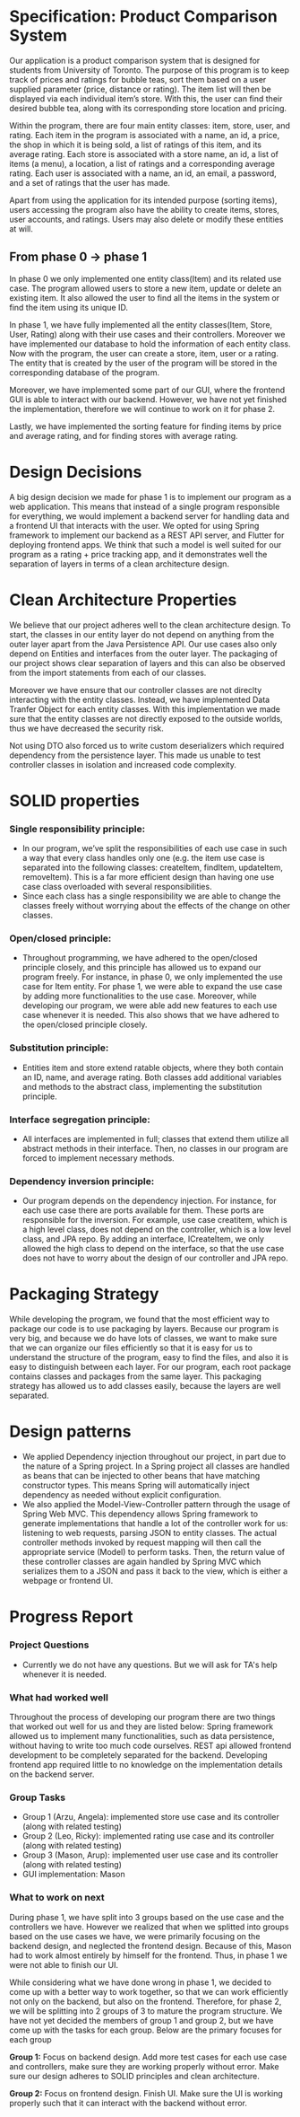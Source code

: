 # Specification: Product Comparison System

Our application is a product comparison system that is designed for students from University of Toronto. The purpose of this program is to keep track of prices and ratings for bubble teas, sort them based on a user supplied parameter (price, distance or rating). The item list will then be displayed via each individual item’s store. With this, the user can find their desired bubble tea, along with its corresponding store location and pricing.

Within the program, there are four main entity classes:  item, store, user, and rating. Each item in the program is associated with a name, an id, a price, the shop in which it is being sold,  a list of ratings of this item, and its average rating.  Each store is associated with a store name, an id, a list of items (a menu), a location, a list of ratings and a corresponding average rating. Each user is associated with a name, an id, an email, a password, and a set of ratings that the user has made.

Apart from using the application for its intended purpose (sorting items), users accessing the program also have the ability to create items, stores, user accounts, and ratings. Users may also delete or modify these entities at will.

## From phase 0 -> phase 1

In phase 0 we only implemented one entity class(Item) and its related use case.  The program allowed users to store a new item, update or delete an existing item. It also allowed the user to find all the items in the system or find the item using its unique ID. 

In phase 1, we have fully implemented all the entity classes(Item, Store, User, Rating) along with their use cases and their controllers. Moreover we have implemented our database to hold the information of each entity class. Now with the program, the user can create a store, item, user or a rating. The entity that is created by the user of the program will be stored in the corresponding database of the program.  

Moreover, we have implemented some part of our GUI, where the frontend GUI is able to interact with our backend. However, we have not yet finished the implementation, therefore we will continue to work on it for phase 2. 

Lastly, we have implemented the sorting feature for finding items by price and average rating, and for finding stores with average rating. 

# Design Decisions
A big design decision we made for phase 1 is to implement our program as a web application. This means that instead of a single program responsible for everything, we would implement a backend server for handling data and a frontend UI that interacts with the user. We opted for using Spring framework to implement our backend as a REST API server, and Flutter for deploying frontend apps. We think that such a model is well suited for our program as a rating + price tracking app, and it demonstrates well the separation of layers in terms of a clean architecture design.

# Clean Architecture Properties
We believe that our project adheres well to the clean architecture design. To start, the classes in our entity layer do not depend on anything from the outer layer apart from the Java Persistence API. Our use cases also only depend on Entities and interfaces from the outer layer. The packaging of our project shows clear separation of layers and this can also be observed from the import statements from each of our classes.

Moreover we have ensure that our controller classes are not direclty interacting with the entity classes. Instead, we have implemented Data Tranfer Object for each entity classes. With this implementation we made sure that the entity classes are not directly exposed to the outside worlds, thus we have decreased the security risk.  

Not using DTO also forced us to write custom deserializers which required dependency from the persistence layer. This made us unable to test controller classes in isolation and increased code complexity.

# SOLID properties
### Single responsibility principle: 
- In our program, we’ve split the responsibilities of each use case in such a way that every class handles only one (e.g. the item use case is separated into the following classes: createItem, findItem, updateItem, removeItem). This is a far more efficient design than having one use case class overloaded with several responsibilities.
- Since each class has a single responsibility we are able to change the classes freely without worrying about the effects of the change on other classes. 

### Open/closed principle:
- Throughout programming, we have adhered to the open/closed principle closely, and this principle has allowed us to expand our program freely. For instance, in phase 0, we only implemented the use case for Item entity. For phase 1, we were able to expand the use case by adding  more functionalities to the use case.  Moreover, while developing our program, we were able add new features to each use case whenever it is needed. This also shows that we have adhered to the open/closed principle closely. 

### Substitution principle:
- Entities item and store extend ratable objects, where they both contain an ID, name, and average rating. Both classes add additional variables and methods to the abstract class, implementing the substitution principle. 

### Interface segregation principle: 
- All interfaces are implemented in full; classes that extend them utilize all abstract methods in their interface. Then, no classes in our program are forced to implement necessary methods.

### Dependency inversion principle:
- Our program depends on the dependency injection.  For instance, for each use case there are ports available for them. These ports are responsible for the inversion. For example, use case creatitem, which is a high level class, does not depend on the controller, which is a  low level class, and JPA repo. By adding an interface, ICreateItem, we only allowed the high class to depend on the interface, so that the use case does not have to worry about the design of our controller and JPA repo. 

# Packaging Strategy
While developing the program, we found that the most efficient way to package our code is to use packaging by layers. Because our program is very big, and because we do have lots of classes, we want to make sure that we can organize our files efficiently so that it is easy for us to understand the structure of the program, easy to find the files, and also it is easy to distinguish between each layer. For our program, each root package contains classes and packages from the same layer. This packaging strategy has allowed us to add classes easily, because the layers are well separated.

# Design patterns
- We applied Dependency injection throughout our project, in part due to the nature of a Spring project. In a Spring project all classes are handled as beans that can be injected to other beans that have matching constructor types. This means Spring will automatically inject dependency as needed without explicit configuration.
- We also applied the Model-View-Controller pattern through the usage of Spring Web MVC. This dependency allows Spring framework to generate implementations that handle a lot of the controller work for us: listening to web requests, parsing JSON to entity classes. The actual controller methods invoked by request mapping will then call the appropriate service (Model) to perform tasks. Then, the return value of these controller classes are again handled by Spring MVC which serializes them to a JSON and pass it back to the view, which is either a webpage or frontend UI.  

# Progress Report
### Project Questions
- Currently we do not have any questions. But we will ask for TA's help whenever it is needed. 

### What had worked well
Throughout the process of developing our program there are two things that worked out well for us and they are listed below: 
Spring framework allowed us to implement many functionalities, such as data persistence, without having to write too much code ourselves.
REST api allowed frontend development to be completely separated for the backend. Developing frontend app required little to no knowledge on the implementation details on the backend server.

### Group Tasks
- Group 1 (Arzu, Angela): implemented store use case and its controller (along with related testing)
- Group 2 (Leo, Ricky): implemented rating  use case and its controller (along with related testing)
- Group 3 (Mason, Arup):  implemented user use case and its controller (along with related testing)
- GUI implementation: Mason

### What to work on next
During phase 1, we have split into 3 groups based on the use case and the controllers we have. However we realized that when we splitted into groups based on the use cases we have, we were primarily focusing on the backend design, and neglected the frontend design. Because of this, Mason had to work almost entirely by himself for the frontend. Thus, in phase 1 we were not able to finish our UI. 

While considering what we have done wrong in phase 1, we decided to come up with a better way to work together, so that we can work efficiently not only on the backend, but also on the frontend. Therefore, for phase 2, we will be splitting into 2 groups of 3 to mature the program structure. We have not yet decided the members of group 1 and group 2, but we have come up with the tasks for each group. Below are the primary focuses for each group

**Group 1:**
Focus on backend design.
Add more test cases for each use case and controllers, make sure they are working properly without error. 
Make sure our design adheres to SOLID principles and clean architecture. 

**Group 2:**
Focus on frontend design.
Finish UI.
Make sure the UI is working properly such that it can interact with the backend without error.  
